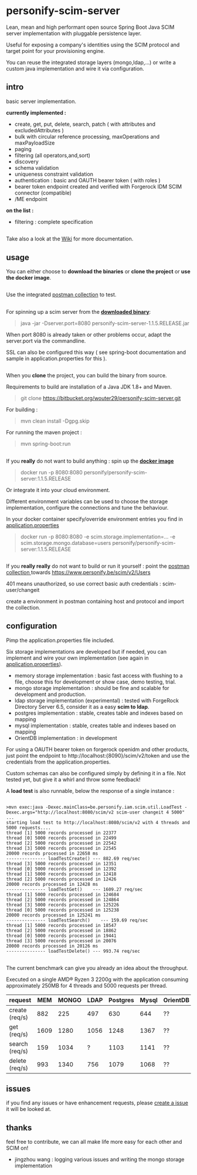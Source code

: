 # personify-scim-server

Lean, mean and high performant open source Spring Boot Java SCIM server implementation with pluggable persistence layer.

Useful for exposing a company's identities using the SCIM protocol and target point for your provisioning engine.

You can reuse the integrated storage layers (mongo,ldap,...) or write a custom java implementation and wire it via configuration.


## intro

basic server implementation.

**currently implemented :**

- create, get, put, delete, search, patch ( with attributes and excludedAttributes )
- bulk with circular reference processing, maxOperations and maxPayloadSize 
- paging
- filtering (all operators,and,sort)
- discovery
- schema validation
- uniqueness constraint validation
- authentication : basic and OAUTH bearer token ( with roles )
- bearer token endpoint created and verified with Forgerock IDM SCIM connector (compatible)
- /ME endpoint



**on the list :**

- filtering : complete specification

##  

Take also a look at the [Wiki](https://bitbucket.org/wouter29/personify-scim-server/wiki/Home) for more documentation.


##  

## usage

You can either choose to **download the binaries** or **clone the project** or **use the docker image**.

## 

Use the integrated [postman collection](https://bitbucket.org/wouter29/personify-scim-server/src/master/scim.postman_collection.json) to test.


##  

For spinning up a scim server from the **[downloaded binary](https://bitbucket.org/wouter29/personify-scim-server/downloads/)**: 

> java -jar -Dserver.port=8080 personify-scim-server-1.1.5.RELEASE.jar

When port 8080 is already taken or other problems occur, adapt the server.port via the commandline.

SSL can also be configured this way ( see spring-boot documentation and sample in application.properties for this ).

##    

When you **clone** the project, you can build the binary from source.

Requirements to build are installation of a Java JDK 1.8+ and Maven.

> git clone https://bitbucket.org/wouter29/personify-scim-server.git

For building :

> mvn clean install -Dgpg.skip


For running the maven project :

> mvn spring-boot:run

##  
 

If you **really** do not want to build anything : spin up the **[docker image](https://hub.docker.com/r/personify/personify-scim-server)**

> docker run -p 8080:8080 personify/personify-scim-server:1.1.5.RELEASE

Or integrate it into your cloud environment.

Different environment variables can be used to choose the storage implementation, configure the connections and tune the behaviour.

In your docker container specify/override environment entries you find in [application.properties](https://bitbucket.org/wouter29/personify-scim-server/src/master/src/main/resources/application.properties)

>docker run -p 8080:8080 -e scim.storage.implementation=... -e scim.storage.mongo.database=users personify/personify-scim-server:1.1.5.RELEASE

 
##   

If you **really really** do not want to build or run it yourself : point the [postman collection ](https://bitbucket.org/wouter29/personify-scim-server/src/master/scim.postman_collection.json)
towards https://www.personify.be/scim/v2/Users 

401 means unauthorized, so use correct basic auth credentials : scim-user/changeit

create a environment in postman containing host and protocol and import the collection.

##  

##  

## configuration

Pimp the application.properties file included.


Six storage implementations are developed but if needed, you can implement and wire your own implementation (see again in [application.properties](https://bitbucket.org/wouter29/personify-scim-server/src/master/src/main/resources/application.properties)).

* memory storage implementation : basic fast access with flushing to a file, choose this for development or show case, demo testing, trial.
* mongo storage implementation : should be fine and scalable for development and production.
* ldap storage implementation (experimental) : tested with ForgeRock Directory Server 6.5, consider it as a easy **scim to ldap**.
* postgres implementation : stable, creates table and indexes based on mapping
* mysql implementation : stable, creates table and indexes based on mapping
* OrientDB implementation : in development

For using a OAUTH bearer token on forgerock openidm and other products, just point the endpoint to http://localhost:{8090}/scim/v2/token and use the credentials from the application.properties.

Custom schemas can also be configured simply by defining it in a file. Not tested yet, but give it a whirl and throw some feedback!


A **load test** is also runnable, below the response of a single instance :

##  

```
>mvn exec:java -Dexec.mainClass=be.personify.iam.scim.util.LoadTest -Dexec.args="http://localhost:8080/scim/v2 scim-user changeit 4 5000"
...
starting load test to http://localhost:8080/scim/v2 with 4 threads and 5000 requests....
thread [1] 5000 records processed in 22377
thread [0] 5000 records processed in 22499
thread [2] 5000 records processed in 22542
thread [3] 5000 records processed in 22545
20000 records processed in 22658 ms
--------------- loadTestCreate() --- 882.69 req/sec
thread [3] 5000 records processed in 12351
thread [0] 5000 records processed in 12392
thread [1] 5000 records processed in 12418
thread [2] 5000 records processed in 12426
20000 records processed in 12428 ms
--------------- loadTestGet()    --- 1609.27 req/sec
thread [1] 5000 records processed in 124684
thread [2] 5000 records processed in 124864
thread [3] 5000 records processed in 125226
thread [0] 5000 records processed in 125238
20000 records processed in 125241 ms
--------------- loadTestSearch()    --- 159.69 req/sec
thread [1] 5000 records processed in 18547
thread [2] 5000 records processed in 18862
thread [0] 5000 records processed in 19441
thread [3] 5000 records processed in 20076
20000 records processed in 20126 ms
--------------- loadTestDelete() --- 993.74 req/sec

```
##  

The current benchmark can give you already an idea about the throughput.

Executed on a single AMD® Ryzen 3 2200g with the application consuming approximately 250MB for 4 threads and 5000 requests per thread.

| request        | MEM  | MONGO | LDAP | Postgres | Mysql | OrientDB |
|----------------|------|-------|------|----------|-------|----------|
| create (req/s) | 882  | 225   | 497  | 630      | 644   | ??       | 
| get    (req/s) | 1609 | 1280  | 1056 | 1248     | 1367  | ??       |
| search (req/s) | 159  | 1034  | ?    | 1103     | 1141  | ??       |
| delete (req/s) | 993  | 1340  | 756  | 1079     | 1068  | ??       |



##  


##  

## issues

if you find any issues or have enhancement requests, please [create a issue](https://bitbucket.org/wouter29/personify-scim-server/issues/new)
it will be looked at.


##  

##  

## thanks

feel free to contribute, we can all make life more easy for each other and SCIM on!


* jingzhou wang : logging various issues and writing the mongo storage implementation


##  

##  



